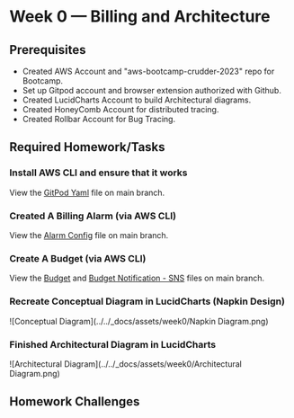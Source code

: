 # Week 0 — Billing and Architecture


## Prerequisites
* Created AWS Account and "aws-bootcamp-crudder-2023" repo for Bootcamp.
* Set up Gitpod account and browser extension authorized with Github.
* Created LucidCharts Account to build Architectural diagrams.
* Created HoneyComb Account for distributed tracing.
* Created Rollbar Account for Bug Tracing.



## Required Homework/Tasks

### Install AWS CLI and ensure that it works
View the [GitPod Yaml](https://github.com/ht3886/aws-bootcamp-cruddur-2023/blob/main/.gitpod.yml) file on main branch.

### Created A Billing Alarm (via AWS CLI)
View the [Alarm Config](https://github.com/ht3886/aws-bootcamp-cruddur-2023/blob/main/aws/json/alarm-config.json) file on main branch.

### Create A Budget (via AWS CLI)
View the [Budget](https://github.com/ht3886/aws-bootcamp-cruddur-2023/blob/main/aws/json/budget.json) and [Budget Notification - SNS](https://github.com/ht3886/aws-bootcamp-cruddur-2023/blob/main/aws/json/budget.json) files on main branch.

### Recreate Conceptual Diagram in LucidCharts (Napkin Design)
![Conceptual Diagram](../../_docs/assets/week0/Napkin Diagram.png)

### Finished Architectural Diagram in LucidCharts
![Architectural Diagram](../../_docs/assets/week0/Architectural Diagram.png)

## Homework Challenges

